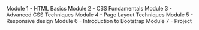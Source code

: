 Module 1 - HTML Basics
Module 2 - CSS Fundamentals
Module 3 - Advanced CSS Techniques
Module 4 - Page Layout Techniques 
Module 5 - Responsive design 
Module 6 - Introduction to Bootstrap
Module 7 - Project